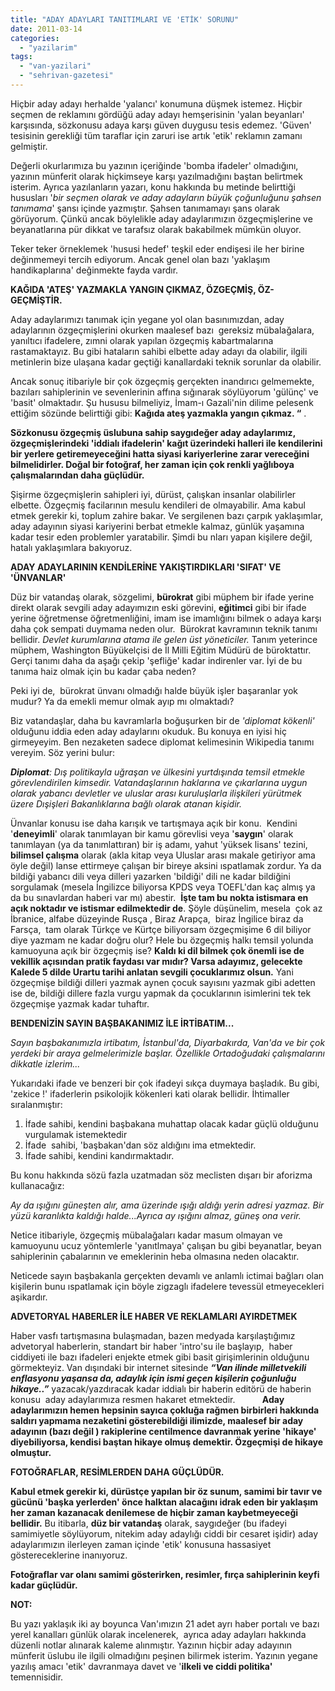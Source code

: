 ```yaml
---
title: "ADAY ADAYLARI TANITIMLARI VE 'ETİK' SORUNU"
date: 2011-03-14
categories: 
  - "yazilarim"
tags: 
  - "van-yazilari"
  - "sehrivan-gazetesi"
---
```


Hiçbir aday adayı herhalde 'yalancı' konumuna düşmek istemez. Hiçbir seçmen de reklamını gördüğü aday adayı hemşerisinin 'yalan beyanları' karşısında, sözkonusu adaya karşı güven duygusu tesis edemez. 'Güven' tesisinin gerekliği tüm taraflar için zaruri ise artık 'etik' reklamın zamanı gelmiştir.

Değerli okurlarımıza bu yazının içeriğinde 'bomba ifadeler' olmadığını, yazının münferit olarak hiçkimseye karşı yazılmadığını baştan belirtmek isterim. Ayrıca yazılanların yazarı, konu hakkında bu metinde belirttiği hususları '_bir seçmen olarak ve aday adayların büyük çoğunluğunu şahsen tanımama_' şansı içinde yazmıştır. Şahsen tanımamayı şans olarak görüyorum. Çünkü ancak böylelikle aday adaylarımızın özgeçmişlerine ve beyanatlarına pür dikkat ve tarafsız olarak bakabilmek mümkün oluyor.

Teker teker örneklemek 'hususi hedef' teşkil eder endişesi ile her birine değinmemeyi tercih ediyorum. Ancak genel olan bazı 'yaklaşım handikaplarına' değinmekte fayda vardır.

**KAĞIDA 'ATEŞ' YAZMAKLA YANGIN ÇIKMAZ, ÖZGEÇMİŞ, ÖZ-GEÇMİŞTİR.**

Aday adaylarımızı tanımak için yegane yol olan basınımızdan, aday adaylarının özgeçmişlerini okurken maalesef bazı  gereksiz mübalağalara, yanıltıcı ifadelere, zımni olarak yapılan özgeçmiş kabartmalarına rastamaktayız. Bu gibi hataların sahibi elbette aday adayı da olabilir, ilgili metinlerin bize ulaşana kadar geçtiği kanallardaki teknik sorunlar da olabilir.

Ancak sonuç itibariyle bir çok özgeçmiş gerçekten inandırıcı gelmemekte, bazıları sahiplerinin ve sevenlerinin affına sığınarak söylüyorum 'gülünç' ve 'basit' olmaktadır. Şu hususu bilmeliyiz, İmam-ı Gazali'nin dilime pelesenk ettiğim sözünde belirttiği gibi: **Kağıda ateş yazmakla yangın çıkmaz. “** .

**Sözkonusu özgeçmiş üslubuna sahip saygıdeğer aday adaylarımız, özgeçmişlerindeki 'iddialı ifadelerin' kağıt üzerindeki halleri ile kendilerini bir yerlere getiremeyeceğini hatta siyasi kariyerlerine zarar vereceğini bilmelidirler. Doğal bir fotoğraf, her zaman için çok renkli yağlıboya çalışmalarından daha güçlüdür.**

Şişirme özgeçmişlerin sahipleri iyi, dürüst, çalışkan insanlar olabilirler elbette. Özgeçmiş facilarının mesulu kendileri de olmayabilir. Ama kabul etmek gerekir ki, toplum zahire bakar. Ve sergilenen bazı çarpık yaklaşımlar, aday adayının siyasi kariyerini berbat etmekle kalmaz, günlük yaşamına kadar tesir eden problemler yaratabilir. Şimdi bu nları yapan kişilere değil, hatalı yaklaşımlara bakıyoruz.

**ADAY ADAYLARININ KENDİLERİNE YAKIŞTIRDIKLARI 'SIFAT' VE 'ÜNVANLAR'**

Düz bir vatandaş olarak, sözgelimi, **bürokrat** gibi müphem bir ifade yerine direkt olarak sevgili aday adayımızın eski görevini, **eğitimci** gibi bir ifade yerine öğretmense öğretmenliğini, imam ise imamlığını bilmek o adaya karşı daha çok sempati duymama neden olur.  Bürokrat kavramının teknik tanımı bellidir. _Devlet kurumlarına atama ile gelen üst yöneticiler._ Tanım yeterince müphem, Washington Büyükelçisi de İl Milli Eğitim Müdürü de büroktattır. Gerçi tanımı daha da aşağı çekip 'şefliğe' kadar indirenler var. İyi de bu tanıma haiz olmak için bu kadar çaba neden?

Peki iyi de,  bürokrat ünvanı olmadığı halde büyük işler başaranlar yok mudur? Ya da emekli memur olmak ayıp mı olmaktadı?

Biz vatandaşlar, daha bu kavramlarla boğuşurken bir de _'diplomat kökenli'_ olduğunu iddia eden aday adaylarını okuduk. Bu konuya en iyisi hiç girmeyeyim. Ben nezaketen sadece diplomat kelimesinin Wikipedia tanımı vereyim. Söz yerini bulur:

**_Diplomat_**_: Dış politikayla uğraşan ve ülkesini yurtdışında temsil etmekle görevlendirilen kimsedir. Vatandaşlarının haklarına ve çıkarlarına uygun olarak yabancı devletler ve uluslar arası kuruluşlarla ilişkileri yürütmek üzere Dışişleri Bakanlıklarına bağlı olarak atanan kişidir._

Ünvanlar konusu ise daha karışık ve tartışmaya açık bir konu.  Kendini '**deneyimli**' olarak tanımlayan bir kamu görevlisi veya '**saygın**' olarak tanımlayan (ya da tanımlattıran) bir iş adamı, yahut 'yüksek lisans' tezini, **bilimsel çalışma** olarak (akla kitap veya Uluslar arası makale getiriyor ama öyle değil) lanse ettirmeye çalışan bir bireye aksini ıspatlamak zordur. Ya da bildiği yabancı dili veya dilleri yazarken 'bildiği' dili ne kadar bildiğini sorgulamak (mesela İngilizce biliyorsa KPDS veya TOEFL'dan kaç almış ya da bu sınavlardan haberi var mı) abestir.  **İşte tam bu nokta istismara en açık noktadır ve istismar edilmektedir de**. Şöyle düşünelim, mesela  çok az İbranice, alfabe düzeyinde Rusça , Biraz Arapça,  biraz İngilice biraz da Farsça,  tam olarak Türkçe ve Kürtçe biliyorsam özgeçmişime 6 dil biliyor diye yazmam ne kadar doğru olur? Hele bu özgeçmiş halkı temsil yolunda kamuoyuna açık bir özgeçmiş ise? **Kaldı ki dil bilmek çok önemli ise de vekillik açısından pratik faydası var mıdır? Varsa adayımız, gelecekte Kalede 5 dilde Urartu tarihi anlatan sevgili çocuklarımız olsun.** Yani özgeçmişe bildiği dilleri yazmak aynen çocuk sayısını yazmak gibi adetten ise de, bildiği dillere fazla vurgu yapmak da çocuklarının isimlerini tek tek özgeçmişe yazmak kadar tuhaftır.

**BENDENİZİN SAYIN BAŞBAKANIMIZ İLE İRTİBATIM...**

_Sayın başbakanımızla irtibatım, İstanbul'da, Diyarbakırda, Van'da ve bir çok yerdeki bir araya gelmelerimizle başlar. Özellikle Ortadoğudaki çalışmalarını dikkatle izlerim..._

Yukarıdaki ifade ve benzeri bir çok ifadeyi sıkça duymaya başladık. Bu gibi, 'zekice !' ifaderlerin psikolojik kökenleri kati olarak bellidir. İhtimaller sıralanmıştır:

1. İfade sahibi, kendini başbakana muhattap olacak kadar güçlü olduğunu vurgulamak istemektedir
2. İfade  sahibi, 'başbakan'dan söz aldığını ima etmektedir.
3. İfade sahibi, kendini kandırmaktadır.

Bu konu hakkında sözü fazla uzatmadan söz meclisten dışarı bir aforizma kullanacağız:

_Ay da ışığını güneşten alır, ama üzerinde ışığı aldığı yerin adresi yazmaz. Bir yüzü karanlıkta kaldığı halde...Ayrıca ay ışığını almaz, güneş ona verir._

Netice itibariyle, özgeçmiş mübalağaları kadar masum olmayan ve kamuoyunu ucuz yöntemlerle 'yanıtlmaya' çalışan bu gibi beyanatlar, beyan sahiplerinin çabalarının ve emeklerinin heba olmasına neden olacaktır.

Neticede sayın başbakanla gerçekten devamlı ve anlamlı ictimai bağları olan kişilerin bunu ıspatlamak için böyle zigzaglı ifadelere tevessül etmeyecekleri aşikardır.

**ADVETORYAL HABERLER İLE HABER VE REKLAMLARI AYIRDETMEK**

Haber vasfı tartışmasına bulaşmadan, bazen medyada karşılaştığımız advetoryal haberlerin, standart bir haber 'intro'su ile başlayıp,  haber ciddiyeti ile bazı ifadeleri enjekte etmek gibi basit girişimlerinin olduğunu görmekteyiz. Van dışındaki bir internet sitesinde **_“Van ilinde milletvekili enflasyonu yaşansa da, adaylık için ismi geçen kişilerin çoğunluğu hikaye..”_** yazacak/yazdıracak kadar iddialı bir haberin editörü de haberin konusu  aday adaylarımıza resmen hakaret etmektedir.           **Aday adaylarımızın hemen hepsinin sayıca çokluğa rağmen birbirleri hakkında saldırı yapmama nezaketini gösterebildiği ilimizde, maalesef bir aday adayının (bazı değil ) rakiplerine centilmence davranmak yerine 'hikaye' diyebiliyorsa, kendisi baştan hikaye olmuş demektir. Özgeçmişi de hikaye olmuştur.**

**FOTOĞRAFLAR, RESİMLERDEN DAHA GÜÇLÜDÜR.**

**Kabul etmek gerekir ki, dürüstçe yapılan bir öz sunum, samimi bir tavır ve gücünü 'başka yerlerden' önce halktan alacağını idrak eden bir yaklaşım her zaman kazanacak denilemese de hiçbir zaman kaybetmeyeceği bellidir.** Bu itibarla, **düz bir vatandaş** olarak, saygıdeğer (bu ifadeyi samimiyetle söylüyorum, nitekim aday adaylığı ciddi bir cesaret işidir) aday adaylarımızın ilerleyen zaman içinde 'etik' konusuna hassasiyet göstereceklerine inanıyoruz.

**Fotoğraflar var olanı samimi gösterirken, resimler, fırça sahiplerinin keyfi kadar güçlüdür.**

**NOT:**

Bu yazı yaklaşık iki ay boyunca Van'ımızın 21 adet ayrı haber portalı ve bazı yerel kanalları günlük olarak incelenerek,  ayrıca aday adayları hakkında düzenli notlar alınarak kaleme alınmıştır. Yazının hiçbir aday adayının münferit üslubu ile ilgili olmadığını peşinen bilirmek isterim. Yazının yegane yazılış amacı 'etik' davranmaya davet ve '**ilkeli ve ciddi politika'** temennisidir.
